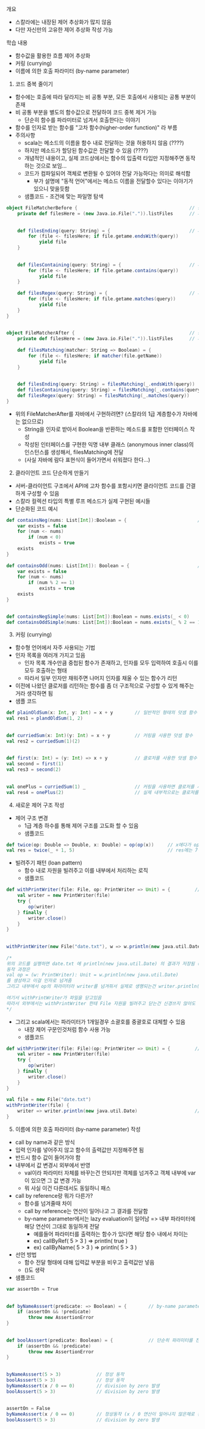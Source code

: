 개요
- 스칼라에는 내장된 제어 추상화가 많지 않음
- 다만 자신만의 고유한 제어 추상화 작성 가능

학습 내용
- 함수값을 활용한 흐름 제어 추상화
- 커링 (currying)
- 이름에 의한 호출 파라미터 (by-name parameter)


1. 코드 중복 줄이기
- 함수에는 호출에 따라 달라지는 비 공통 부분, 모든 호출에서 사용되는 공통 부분이 존재
- 비 공통 부분을 별도의 함수값으로 전달하여 코드 중복 제거 가능
  - 단순히 함수를 파라미터로 넘겨서 호출한다는 이야기
- 함수를 인자로 받는 함수를 "고차 함수(higher-order function)" 라 부름
- 주의사항
  - scala는 메소드의 이름을 함수 내로 전달하는 것을 허용하지 않음 (????)
  - 하지만 메소드가 할당된 함수값은 전달할 수 있음 (????)
  - 개념적인 내용이고, 실제 코드상에서는 함수의 입출력 타입만 지정해주면 동작하는 것으로 보임...
  - 코드가 컴파일되어 객체로 변환될 수 있어야 전달 가능하다는 의미로 해석함
    - 부가 설명에 "동적 언어"에서는 메소드 이름을 전달할수 있다는 이야기가 있으니 맞을듯함 
  - 샘플코드 - 조건에 맞는 파일명 탐색

```scala
object FileMatcherBefore {                                         // 중복 제거 전 객체
    private def filesHere = (new Java.io.File(".")).listFiles      // 파일 리스트 가져옴
 
 
    def filesEnding(query: String) = {                             // 파일명이 query로 끝나는 파일들만 리턴 (여기서는 지연 리턴)
        for (file <- filesHere; if file.getame.endsWith(query))
            yield file
    }
 
 
    def filesContaining(query: String) = {                         // 파일명에 query가 들어가는 파일들만 리턴 (여기서는 지연 리턴)
        for (file <- filesHere; if file.getame.contains(query))
            yield file
    }
 
    def filesRegex(query: String) = {                              // 파일명에 regular expression query와 매칭되는 파일들만 리턴 (여기서는 지연 리턴)
        for (file <- filesHere; if file.getame.matches(query))
            yield file
    }
}
 
 
object FileMatcherAfter {                                          // 중복 제거 후 객체
    private def filesHere = (new Java.io.File(".")).listFiles      // 파일 리스트 가져옴
 
    def filesMatching(matcher: String => Boolean) = {                         // 파일명이 matcher에 합당하는 파일들만 리턴
        for (file <- filesHere; if matcher(file.getName))
            yield file
    }
 
 
    def filesEnding(query: String) = filesMatching(_.endsWith(query))           // 파일의 끝이 query인지 체크하는 클로저 리턴 (클로저의 입력은 파일 이름)
    def filesContaining(query: String) = filesMatching(_.contains(query))       // 파일에 query가 들어가있는지 체크하는 클로저 리턴
    def filesRegex(query: String) = filesMatching(_.matches(query))             // 파일이름이 query regular expression 에 매칭되는지 체크하는 클로저 리턴
}
```

- 위의 FileMatcherAfter를 자바에서 구현하려면? (스칼라의 1급 계층함수가 자바에는 없으므로)
  - String을 인자로 받아서 Boolean을 반환하는 메소드를 포함한 인터페이스 작성
  - 작성된 인터페이스를 구현한 익명 내부 클래스 (anonymous inner class)의 인스턴스를 생성해서, filesMatching에 전달
  - (사실 자바에 람다 표현식이 들어가면서 쉬워졌다 한다...)

2. 클라이언트 코드 단순하게 만들기
- 서버-클라이언트 구조에서 API에 고차 함수를 포함시키면 클라이언트 코드를 간결하게 구성할 수 있음
- 스칼라 컬렉션 타입의 특별 루프 메소드가 실제 구현된 예시들
- 단순화된 코드 예시
```scala
def containsNeg(nums: List[Int]):Boolean = {                          // nums 리스트 내부에 음수가 존재하는지 체크
    var exists = false
    for (num <- nums)
        if (num < 0)
            exists = true
    exists
}
 
def containsOdd(nums: List[Int]): Boolean = {                         // nums 리스트 내부에 홀수가 존재하는지 체크
    var exists = false
    for (num <- nums)
        if (num % 2 == 1)
            exists = true
    exists
}

 
def containsNegSimple(nums: List[Int]):Boolean = nums.exists(_ < 0)        // containsNeg와 동일한 함수
def containsOddSimple(nums: List[Int]):Boolean = nums.exists(_ % 2 == 1)   // containsOdd와 동일한 함수
```

3. 커링 (currying)
- 함수형 언어에서 자주 사용되는 기법
- 인자 목록을 여러개 가지고 있음
  - 인자 목록 개수만큼 중첩된 함수가 존재하고, 인자를 모두 입력하여 호출시 이를 모두 호출하는 형태
  - 따라서 일부 인자만 채워주면 나머지 인자를 채울 수 있는 함수가 리턴
- 이전에 나왔던 클로저를 리턴하는 함수를 좀 더 구조적으로 구성할 수 있게 해주는거라 생각하면 됨
- 샘플 코드
```scala
def plainOldSum(x: Int, y: Int) = x + y        // 일반적인 형태의 덧셈 함수
val res1 = plandOldSum(1, 2)
 
 
def curriedSum(x: Int)(y: Int) = x + y         // 커링을 사용한 덧셈 함수
val res2 = curriedSum(1)(2)
 
 
def first(x: Int) = (y: Int) => x + y          // 클로저를 사용한 덧셈 함수
val second = first(1)
val res3 = second(2)
 
 
val onePlus = curriedSum(1) _                  // 커링을 사용하면 클로저를 사용해서 동작하는 것과 동일하게 사용할 수 있음
val res4 = onePlus(2)                          // 실제 내부적으로는 클로저를 사용하는 동작과 동일한 바이트코드가 생성됨
```

4. 새로운 제어 구조 작성
- 제어 구조 변경
  - 1급 계층 하수를 통해 제어 구조를 고도화 할 수 있음
  - 샘플코드
```scala
def twice(op: Double => Double, x: Double) = op(op(x))     // x에다가 op를 두번 연산하고 결과값을 리턴해주는 함수
val res = twice(_ + 1, 5)                                  // res에는 7이 저장됨
```

- 빌려주기 패턴 (loan pattern)
  - 함수 내로 자원을 빌려주고 이를 내부에서 처리하는 로직
  - 샘플코드
```scala
def withPrintWriter(file: File, op: PrintWriter => Unit) = {         // 결과를 저장할 파일과, writer에서 호출할 함수 형태를 전달해줌
    val writer = new PrintWriter(file)
    try {
        op(writer)
    } finally {
        writer.close()
    }
}
 
 
withPrintWriter(new File("date.txt"), w => w.println(new java.util.Date))
 
/*
위의 코드를 실행하면 date.txt 에 println(new java.util.Date) 의 결과가 저장됨 (현재 날짜 시간 저장)
동작 과정은
val op = (w: PrintWriter): Unit = w.println(new java.util.Date)
를 생성하고 이걸 인자로 넘겨줌
그리고 내부에서 op의 파라미터라 writer를 넘겨줘서 실제로 생행되는건 writer.println(new java.util.Date) 임
 
여기서 withPrintWriter가 파일을 닫고있음
따라서 외부에서는 withPrintWriter 한테 File 자원을 빌려주고 닫는건 신경쓰지 않아도 됨
*/
```

- 그리고 scala에서는 파라미터가 1개일경우 소괄호를 중괄호로 대체할 수 있음
  - 내장 제어 구문인것처럼 함수 사용 가능
  - 샘플코드
```scala
def withPrintWriter(file: File)(op: PrintWriter => Unit) = {         // 위와 동일하지만 커링 사용
    val writer = new PrintWriter(file)
    try {
        op(writer)
    } finally {
        writer.close()
    }
}
 
val file = new File("date.txt")
withPrintWriter(file) {
    writer => writer.println(new java.util.Date)                     // 요렇게 중괄호를 사용해서 내장 구문인것처럼 쓸 수 있음. 뭐가 좋은진 모르겠음
}
```

5. 이름에 의한 호출 파라미터 (by-name parameter) 작성
- call by name과 같은 방식
- 입력 인자를 넣어주지 않고 함수의 출력값만 지정해주면 됨
- 반드시 함수 값이 들어가야 함
- 내부에서 값 변경시 외부에서 반영
  - val이라 파라미터 자체를 바꾸는건 안되지만 객체를 넘겨주고 객체 내부에 var이 있으면 그 값 변경 가능
  - 뭐 사실 이건 다른데서도 동일하니 패스
- call by reference랑 뭐가 다른가?
  - 함수를 넘겨줄때 차이
  - call by reference는 연산이 일어나고 그 결과를 전달함
  - by-name parameter에서는 lazy evaluation이 일어남 => 내부 파라미터에 해당 연산이 그대로 동일하게 전달
    - 예를들어 파라미터를 출력하는 함수가 있다면 해당 함수 내에서 차이는
    - ex) callByRef( 5 > 3 ) => println( true )
    - ex) callByName( 5 > 3 ) => println( 5 > 3 )
- 선언 방법
  - 함수 전달 형태에 대해 입력값 부분을 비우고 출력값만 넣음
  - ()도 생략
- 샘플코드
```scala
var assertOn = True
 
 
def byNameAsssert(predicate: => Boolean) = {        // by-name parameter를 사용
    if (assertOn && !predicate)
        throw new AssertionError
}
 
 
def boolAsssert(predicate: Boolean) = {             // 단순히 파라미터를 전달 - 동일하게 동작하나 lazy evaluation이 동작하지 않음
    if (assertOn && !predicate)
        throw new AssertionError
}
 
 
byNameAsssert(5 > 3)             // 정상 동작
boolAsssert(5 > 3)               // 정상 동작
byNameAsssert(x / 0 == 0)        // division by zero 발생
boolAsssert(5 > 3)               // division by zero 발생
 
 
assertOn = False
byNameAsssert(x / 0 == 0)        // 정상동작 (x / 0 연산이 일어나지 않은채로 전달)
boolAsssert(5 > 3)               // division by zero 발생
```
